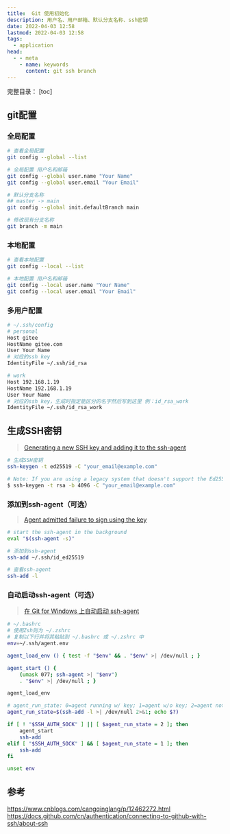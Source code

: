 ```yaml
---
title:  Git 使用初始化
description: 用户名、用户邮箱、默认分支名称、ssh密钥
date: 2022-04-03 12:58
lastmod: 2022-04-03 12:58
tags:
  - application
head:
  - - meta
    - name: keywords
      content: git ssh branch
---
```


完整目录：
[toc]

## git配置

### 全局配置

```bash
# 查看全局配置
git config --global --list

# 全局配置 用户名和邮箱
git config --global user.name "Your Name"
git config --global user.email "Your Email"

# 默认分支名称
## master -> main
git config --global init.defaultBranch main

# 修改现有分支名称
git branch -m main
```

### 本地配置

```bash
# 查看本地配置
git config --local --list

# 本地配置 用户名和邮箱
git config --local user.name "Your Name"
git config --local user.email "Your Email"
```

### 多用户配置

```bash
# ~/.ssh/config
# personal
Host gitee
HostName gitee.com
User Your Name
# 对应的ssh key
IdentityFile ~/.ssh/id_rsa

# work
Host 192.168.1.19
HostName 192.168.1.19
User Your Name
# 对应的ssh key，生成时指定能区分的名字然后写到这里 例：id_rsa_work
IdentityFile ~/.ssh/id_rsa_work
```

## 生成SSH密钥

> [Generating a new SSH key and adding it to the ssh-agent](https://docs.github.com/cn/authentication/connecting-to-github-with-ssh/generating-a-new-ssh-key-and-adding-it-to-the-ssh-agent
)

```bash
# 生成SSH密钥
ssh-keygen -t ed25519 -C "your_email@example.com"

# Note: If you are using a legacy system that doesn't support the Ed25519 algorithm, use:
$ ssh-keygen -t rsa -b 4096 -C "your_email@example.com"
```

### 添加到ssh-agent（可选）

> [Agent admitted failure to sign using the key](https://docs.github.com/cn/authentication/troubleshooting-ssh/error-agent-admitted-failure-to-sign)


```bash
# start the ssh-agent in the background
eval "$(ssh-agent -s)"

# 添加到ssh-agent
ssh-add ~/.ssh/id_ed25519

# 查看ssh-agent
ssh-add -l
```

### 自动启动ssh-agent（可选）

> [在 Git for Windows 上自动启动 ssh-agent](https://docs.github.com/cn/authentication/connecting-to-github-with-ssh/working-with-ssh-key-passphrases#auto-launching-ssh-agent-on-git-for-windows)

```bash
# ~/.bashrc
# 使用Zsh则为 ~/.zshrc
# 复制以下行并将其粘贴到 ~/.bashrc 或 ~/.zshrc 中
env=~/.ssh/agent.env

agent_load_env () { test -f "$env" && . "$env" >| /dev/null ; }

agent_start () {
    (umask 077; ssh-agent >| "$env")
    . "$env" >| /dev/null ; }

agent_load_env

# agent_run_state: 0=agent running w/ key; 1=agent w/o key; 2=agent not running
agent_run_state=$(ssh-add -l >| /dev/null 2>&1; echo $?)

if [ ! "$SSH_AUTH_SOCK" ] || [ $agent_run_state = 2 ]; then
    agent_start
    ssh-add
elif [ "$SSH_AUTH_SOCK" ] && [ $agent_run_state = 1 ]; then
    ssh-add
fi

unset env
```

## 参考

https://www.cnblogs.com/cangqinglang/p/12462272.html  
https://docs.github.com/cn/authentication/connecting-to-github-with-ssh/about-ssh
